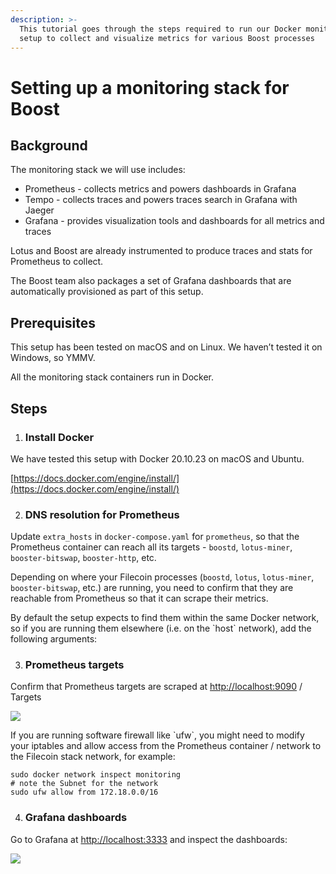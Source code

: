 ```yaml
---
description: >-
  This tutorial goes through the steps required to run our Docker monitoring
  setup to collect and visualize metrics for various Boost processes
---
```


# Setting up a monitoring stack for Boost

## Background <a href="#docs-internal-guid-09f21b17-7fff-fabd-2034-91b1f0465aa1" id="docs-internal-guid-09f21b17-7fff-fabd-2034-91b1f0465aa1"></a>

The monitoring stack we will use includes:

* Prometheus - collects metrics and powers dashboards in Grafana&#x20;
* Tempo - collects traces and powers traces search in Grafana with Jaeger
* Grafana - provides visualization tools and dashboards for all metrics and traces

Lotus and Boost are already instrumented to produce traces and stats for Prometheus to collect.

The Boost team also packages a set of Grafana dashboards that are automatically provisioned as part of this setup.

## Prerequisites

This setup has been tested on macOS and on Linux. We haven’t tested it on Windows, so YMMV.

All the monitoring stack containers run in Docker.

## Steps

1. ### Install Docker

We have tested this setup with Docker 20.10.23 on macOS and Ubuntu.

[https://docs.docker.com/engine/install/](https://docs.docker.com/engine/install/)

2. ### DNS resolution for Prometheus

Update `extra_hosts` in `docker-compose.yaml` for `prometheus`, so that the Prometheus container can reach all its targets - `boostd`, `lotus-miner`, `booster-bitswap`, `booster-http`, etc.

Depending on where your Filecoin processes (`boostd`, `lotus`, `lotus-miner`, `booster-bitswap`, etc.) are running, you need to confirm that they are reachable from Prometheus so that it can scrape their metrics.

By default the setup expects to find them within the same Docker network, so if you are running them elsewhere (i.e. on the \`host\` network), add the following arguments:

3. ### Prometheus targets

Confirm that Prometheus targets are scraped at [http://localhost:9090](http://localhost:9090) / Targets

![](https://lh4.googleusercontent.com/sUGTMb0S5lp2sog0DdG9ecSRmCPDtMSmyAIwQ-k-91Pw1IUahhCiudKXkmKUJTHajXrPMR6RGLMmFEU9szwRlvcf9B4DgAIBuAaLTPB7-XaGPvtCrg2A9XGdhDIaTxZYi5wdbpTLdpsC98YcrorNVA2R1K7NLlK2xlk6RJRZ0jJ6qZ28QW543N0Imsrbzg)

If you are running software firewall like \`ufw\`, you might need to modify your iptables and allow access from the Prometheus container / network to the Filecoin stack network, for example:

`sudo docker network inspect monitoring`\
`# note the Subnet for the network`\
`sudo ufw allow from 172.18.0.0/16`

4. ### Grafana dashboards

Go to Grafana at [http://localhost:3333](http://localhost:3333) and inspect the dashboards:

![](https://lh4.googleusercontent.com/Uat6-bsTHiMvzwm854YT2W9M7fN5uiqdvQ8oFs1WsWqn98716AO56VCWD8Pok98W019mrjZVRM6fFv2qZ\_hY18OR0GmCMa5eVR45mh0OT8ZbX47HT3\_lLhuEvNt3CRy9eJ-t2O0De2hf3UDOsYERCgSaDR\_atH9czc1gkdUbo6dDC5ZYP75xaLJugAo8VQ)
